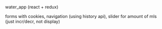 water_app (react + redux)

forms with cookies,
navigation (using history api),
slider for amount of mls (just incr/decr, not display)
